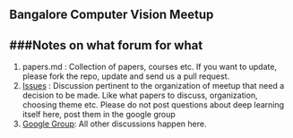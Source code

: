 ## Bangalore Computer Vision Meetup

###Notes on what forum for what
----------------------------
1. papers.md : Collection of papers, courses etc. If you want to update, please fork the repo, update and send us a pull request.
2. [Issues](https://github.com/sumodm/bcvm/issues)    : Discussion pertinent to the organization of meetup that need a decision to be made. Like what papers to discuss,                 organization, choosing theme etc. Please do not post questions about deep learning itself here, post them in the                 google group
3. [Google Group](https://groups.google.com/forum/#!forum/bangalorecv): All other discussions happen here.
